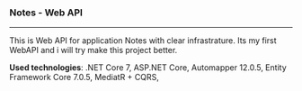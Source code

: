 ### Notes - Web API
***
This is Web API for application Notes with clear infrastrature. Its my first WebAPI and i will try make this project better.

__Used technologies__: .NET Core 7, ASP.NET Core, Automapper 12.0.5, Entity Framework Core 7.0.5, MediatR + CQRS,
